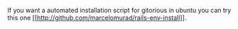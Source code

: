 If you want a automated installation script for gitorious in ubuntu you can try this one [[http://github.com/marcelomurad/rails-env-install]].